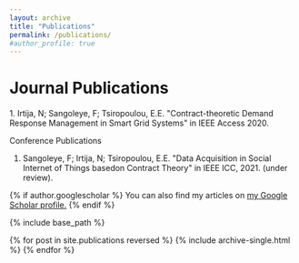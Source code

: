 ```yaml
---
layout: archive
title: "Publications"
permalink: /publications/
#author_profile: true
---
```

<H1>Journal Publications</H1>
1. Irtija, N; Sangoleye, F; Tsiropoulou, E.E. "Contract-theoretic Demand Response Management in Smart Grid Systems" in IEEE Access 2020.

Conference Publications
1. Sangoleye, F; Irtija, N; Tsiropoulou, E.E. "Data Acquisition in Social Internet of Things basedon Contract Theory" in IEEE ICC, 2021. (under review).




{% if author.googlescholar %}
  You can also find my articles on <u><a href="{{author.googlescholar}}">my Google Scholar profile</a>.</u>
{% endif %}

{% include base_path %}

{% for post in site.publications reversed %}
  {% include archive-single.html %}
{% endfor %}
